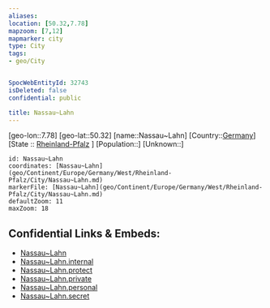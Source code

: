 ```yaml
---
aliases: 
location: [50.32,7.78]
mapzoom: [7,12] 
mapmarker: city 
type: City
tags:
- geo/City


SpocWebEntityId: 32743
isDeleted: false
confidential: public

title: Nassau~Lahn
---
```

[geo-lon::7.78]
[geo-lat::50.32]
[name::Nassau~Lahn]
[Country::[Germany](geo/Continent/Europe/Germany.md)]
[State :: [Rheinland-Pfalz](geo/Continent/Europe/Germany/West/Rheinland-Pfalz.md) ]
[Population::]
[Unknown::]


```leaflet
id: Nassau~Lahn
coordinates: [Nassau~Lahn](geo/Continent/Europe/Germany/West/Rheinland-Pfalz/City/Nassau~Lahn.md)
markerFile: [Nassau~Lahn](geo/Continent/Europe/Germany/West/Rheinland-Pfalz/City/Nassau~Lahn.md)
defaultZoom: 11 
maxZoom: 18
```


## Confidential Links & Embeds: 
- [Nassau~Lahn](../../../../../../../../_public/geo/Continent/Europe/Germany/West/Rheinland-Pfalz/City/Nassau~Lahn.md) 
- [Nassau~Lahn.internal](../../../../../../../../_internal/geo/Continent/Europe/Germany/West/Rheinland-Pfalz/City/Nassau~Lahn.internal.md) 
- [Nassau~Lahn.protect](../../../../../../../../_protect/geo/Continent/Europe/Germany/West/Rheinland-Pfalz/City/Nassau~Lahn.protect.md) 
- [Nassau~Lahn.private](../../../../../../../../_private/geo/Continent/Europe/Germany/West/Rheinland-Pfalz/City/Nassau~Lahn.private.md) 
- [Nassau~Lahn.personal](../../../../../../../../_personal/geo/Continent/Europe/Germany/West/Rheinland-Pfalz/City/Nassau~Lahn.personal.md) 
- [Nassau~Lahn.secret](../../../../../../../../_secret/geo/Continent/Europe/Germany/West/Rheinland-Pfalz/City/Nassau~Lahn.secret.md) 
